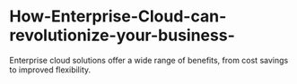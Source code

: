# How-Enterprise-Cloud-can-revolutionize-your-business-
Enterprise cloud solutions offer a wide range of benefits, from cost savings to improved flexibility.

